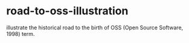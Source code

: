 # road-to-oss-illustration
illustrate the historical road to the birth of OSS (Open Source Software, 1998) term.
